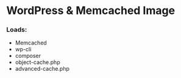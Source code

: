 # WordPress & Memcached Image

### Loads:
 - Memcached
 - wp-cli
 - composer
 - object-cache.php
 - advanced-cache.php
